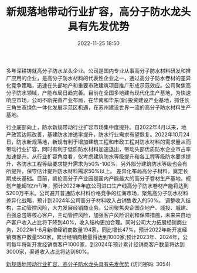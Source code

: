 ﻿---
title: 新规落地带动行业扩容，高分子防水龙头具有先发优势
date: 2022-11-25 18:50
tags:
- 凯伦股份
updated: 1970-01-01 08:00:00
---

多年深耕铸就高分子防水龙头企业。公司是国内专业从事高分子防水材料研发和推广应用的企业，是高分子防水材料的代表性企业之一，通过高分子防水卷材的差异化竞争策略，迅速在头部地产和重要市政建筑项目推广形成示范效应。公司聚焦高分子防水领域，产能布局日趋完善。目前在全国多地建有现代化生产基地，为快速响应市场，公司不断完善产业布局，在华南和华东(新)投资建设产业基地，抓住长三角生态绿色一体化发展示范区机遇，在苏州建设世界一流的高分子防水材料生产基地。
<!-- more -->
行业底部向上，防水新规带动行业扩容市场集中度提升。自2022年4月以来，地产政策边际改善，基建防水渗透率提升，防水行业需求有望恢复。2022年10月24日，防水新规落地，新规有利于增加建筑工程和市政工程对防水材料的需求量从而带动行业扩容，同时有利于低质防水材料加速退出，带动头部优质防水企业市占率加速提升。从行业扩容角度看，仅考虑建筑防水等级提升和各工程等级防水要求提升，各防水工程等级要求提升需求为50%-100%，另外部分建筑防水等级也会有所提升，保守估计提升防水材料需求50%以上。
差异化布局高分子材料，奠定长期成长基础。目前，凯伦高分子产业园是国内产能最大的高分子卷材生产基地，规划产能超1亿m²/年，预计2022年年底公司进口生产线高分子防水卷材产能将达到5200万平米。公司避开普通防水材料价格竞争的红海市场，聚焦高分子防水材料差异化战略，预计到2024年公司高分子材料收入占销售收入的50%。
调整收入结构，主动管控风险，大力发展经销商业务。公司聚焦央企国企地产、城投、城建、百强总包等核心客户，主动管控风险，加强客户风险识别和保障措施，未来来自地产客户收入占比将下降到40%，收入结构更加合理。同时公司大力拓展经销商业务，2022年1-6月新增经销商数量194家，同比增长47%，预计2022年新开发经销商客户数量550家，累计经销商数量将达到1000家;预计2023年、2024年，公司每年将新开发经销商客户1000家，到2024年预计累计经销商客户数量将达到3000家，渠道收入占比将达到60%。

[新规落地带动行业扩容，高分子防水龙头具有先发优势](https://url12.ctfile.com/f/3948612-733912245-35b75b?p=3054)
(访问密码: 3054)

